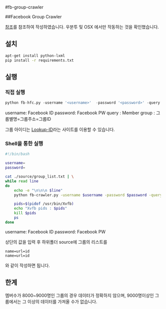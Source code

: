 #fb-group-crawler

##Facebook Group Crawler

[참조](https://github.com/prili/fb-hfc)를 참조하여 작성하였습니다.
우분투 및 OSX 에서만 작동하는 것을 확인했습니다.

## 설치

``` bash
apt-get install python-lxml
pip install -r requirements.txt
```

## 실행

### 직접 실행

```python
python fb-hfc.py -username '<username>'  -password '<password>' -query '<graph search query>' -group <name=url=id>
```

username: Facebook ID
password: Facebook PW
query : Member
group : 그룹별명=그룹주소=그룹ID

그룹 아이디는 [Lookup-ID](http://lookup-id.com)라는 사이트를 이용할 수 있습니다.

### Shell을 통한 실행

```bash
#!/bin/bash

username=
password=

cat ./source/group_list.txt | \
while read line
do
	echo -e "\n\n\n $line"
	python fb-crawler.py -username $username -password $password -query member -group $line

    pids=$(pidof /usr/bin/Xvfb)
	echo "Xvfb pids : $pids"
	kill $pids
	ps
done
```

username: Facebook ID
password: Facebook PW

상단의 값을 입력 후 하위폴더 source에 그룹의 리스트를

	name=url=id
	name=url=id

와 같이 작성하면 됩니다.

## 한계

멤버수가 8000~9000명인 그룹의 경우 데이터가 정확하지 않으며, 9000명이상인 그룹에서는 그 이상의 데이터를 가져올 수가 없습니다.